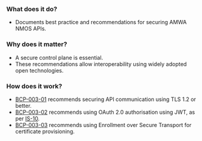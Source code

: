 ### What does it do?

- Documents best practice and recommendations for securing AMWA NMOS APIs.

### Why does it matter?

- A secure control plane is essential.
- These recommendations allow interoperability using widely adopted open technologies.

### How does it work?

- [BCP-003-01](https://specs.amwa.tv/bcp-003-01) recommends securing API communication using TLS 1.2 or better.
- [BCP-003-02](https://specs.amwa.tv/bcp-003-02) recommends using OAuth 2.0 authorisation using JWT, as per [IS-10](https://specs.amwa.tv/is-10).
- [BCP-003-03](https://specs.amwa.tv/bcp-003-03) recommends using Enrollment over Secure Transport for certificate provisioning.
